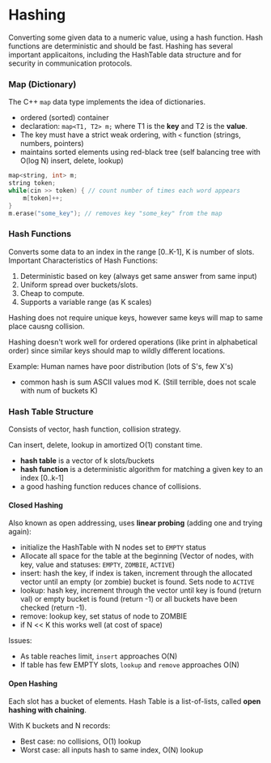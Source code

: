 # Hashing
Converting some given data to a numeric value, using a hash function. Hash functions are deterministic and should be fast. Hashing has several important applicaitons, including the HashTable data structure and for security in communication protocols. 

### Map (Dictionary)
The C++ `map` data type implements the idea of dictionaries. 
- ordered (sorted) container 
- declaration: `map<T1, T2> m;` where T1 is the **key** and T2 is the **value**.
- The key must have a strict weak ordering, with `<` function (strings, numbers, pointers)
- maintains sorted elements using red-black tree (self balancing tree with O(log N) insert, delete, lookup)

```C++
map<string, int> m;
string token;
while(cin >> token) { // count number of times each word appears
    m[token]++;
}
m.erase("some_key"); // removes key "some_key" from the map
```

### Hash Functions
Converts some data to an index in the range [0..K-1], K is number of slots.
Important Characteristics of Hash Functions:
1. Deterministic based on key (always get same answer from same input)
2. Uniform spread over buckets/slots.
3. Cheap to compute.
4. Supports a variable range (as K scales)

Hashing does not require unique keys, however same keys will map to same place causng collision.

Hashing doesn't work well for ordered operations (like print in alphabetical order) since similar keys should map to wildly different locations.

Example: Human names have poor distribution (lots of S's, few X's)
- common hash is sum ASCII values mod K. (Still terrible, does not scale with num of buckets K)

### Hash Table Structure
Consists of vector, hash function, collision strategy.

Can insert, delete, lookup in amortized O(1) constant time. 
- **hash table** is a vector of k slots/buckets 
- **hash function** is a deterministic algorithm for matching a given key to an index [0..k-1]
- a good hashing function reduces chance of collisions. 

#### Closed Hashing
Also known as open addressing, uses **linear probing** (adding one and trying again):
- initialize the HashTable with N nodes set to `EMPTY` status
- Allocate all space for the table at the beginning (Vector of nodes, with key, value and statuses: `EMPTY`, `ZOMBIE`, `ACTIVE`)
- insert: hash the key, if index is taken, increment through the allocated vector until an empty (or zombie) bucket is found. Sets node to `ACTIVE`
- lookup: hash key, increment through the vector until key is found (return val) or empty bucket is found (return -1) or all buckets have been checked (return -1).
- remove: lookup key, set status of node to ZOMBIE
- if N << K this works well (at cost of space)

Issues:
- As table reaches limit, `insert` approaches O(N)
- If table has few EMPTY slots, `lookup` and `remove` approaches O(N)

#### Open Hashing
Each slot has a bucket of elements. Hash Table is a list-of-lists, called **open hashing with chaining**.

With K buckets and N records:
- Best case: no collisions, O(1) lookup
- Worst case: all inputs hash to same index, O(N) lookup
